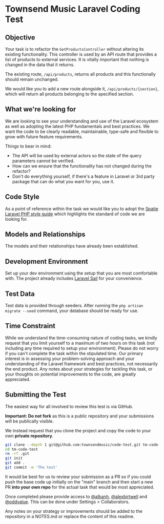 # Townsend Music Laravel Coding Test

## Objective

Your task is to refactor the `GetProductsController` without altering its existing functionality. This controller is used by an API route that provides a list of products to external services. It is vitally important that nothing is changed in the data that it returns. 

The existing route, `/api/products`, returns all products and this functionally should remain unchanged. 

We would like you to add a new route alongside it, `/api/products/{section}`, which will return all products belonging to the specified section.

## What we're looking for

We are looking to see your understanding and use of the Laravel ecosystem as well as adopting the latest PHP fundamentals and best practices. We want the code to be clearly readable, maintainable, type-safe and flexible to grow with future feature requirements.

Things to bear in mind:
- The API will be used by external actors so the state of the query parameters cannot be verified.
- How can we ensure that the functionality has not changed during the refactor?
- Don't do everything yourself, if there's a feature in Laravel or 3rd party package that can do what you want for you, use it.

## Code Style
As a point of reference within the task we would like you to adopt the [Spatie Laravel PHP style guide](https://spatie.be/guidelines/laravel-php) which highlights the standard of code we are looking for.

## Models and Relationships

The models and their relationships have already been established.

## Development Environment

Set up your dev environment using the setup that you are most comfortable with. The project already includes [Laravel Sail](https://github.com/laravel/sail) for your convenience.

## Test Data

Test data is provided through seeders. After running the `php artisan migrate --seed` command, your database should be ready for use.

## Time Constraint

While we understand the time-consuming nature of coding tasks, we kindly request that you limit yourself to a maximum of two hours on this task (not including any time required to setup your environment). Please do not worry if you can't complete the task within the stipulated time. Our primary interest is in assessing your problem-solving approach and your understanding of the Laravel framework and best practices, not necessarily the end product. Any notes about your strategies for tackling this task, or your thoughts on potential improvements to the code, are greatly appreciated.

## Submitting the Test

The easiest way for all involved to review this test is via GitHub. 

**Important: Do not fork** as this is a public repository and your submissions will be publically visible. 

We instead request that you clone the project and copy the code to your own **private repository**.

```sh
git clone --depth 1 git@github.com:townsendmusic/code-test.git tm-code-test
cd tm-code-test
rm -rf .git
git init
git add .
git commit -m 'The test'
```
It would be best for us to review your submission as a PR so if you could push the base code up initially on the "main" branch and then start a new PR **into your own repo** for the actual task that would be most appreciated.

Once completed please provide access to [@albanh](https://github.com/albanh), [@alexbirtwell](https://github.com/alexbirtwell) and [@oddvalue](https://github.com/oddvalue). This can be done under Settings > Collaborators.

Any notes on your strategy or improvements should be added to the repository in a NOTES.md or replace the content of this readme.
